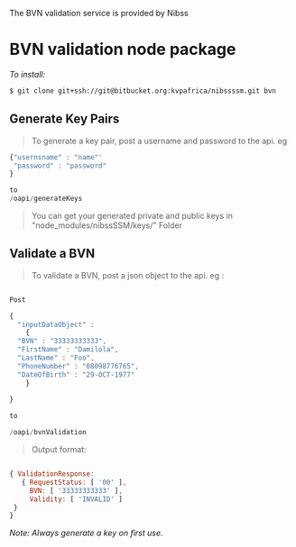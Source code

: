 The BVN validation service is provided by Nibss
# BVN validation node package

*To install:* 

```sh
$ git clone git+ssh://git@bitbucket.org:kvpafrica/nibssssm.git bvn
```

## Generate Key Pairs

> To generate a key pair, post a username and password to the api. eg

```javascript
{"usernsname" : "name"'
 "password" : "password"
}

to
/oapi/generateKeys

```

> You can get your generated private and public keys in "node_modules/nibssSSM/keys/" Folder

## Validate a BVN

> To validate a BVN, post a json object to the api. eg : 

```javascript

Post

{
  "inputDataObject" :
    {
  "BVN" : "33333333333",
  "FirstName" : "Damilola",
  "LastName" : "Foo",
  "PhoneNumber" : "08098776765",
  "DateOfBirth" : "29-OCT-1977"
    }
    
}

to 

/oapi/bvnValidation

```

>Output format:

```javascript

{ ValidationResponse:
   { RequestStatus: [ '00' ],
     BVN: [ '33333333333' ],
     Validity: [ 'INVALID' ]
 } 
}
```

*Note: Always generate a key on first use.*